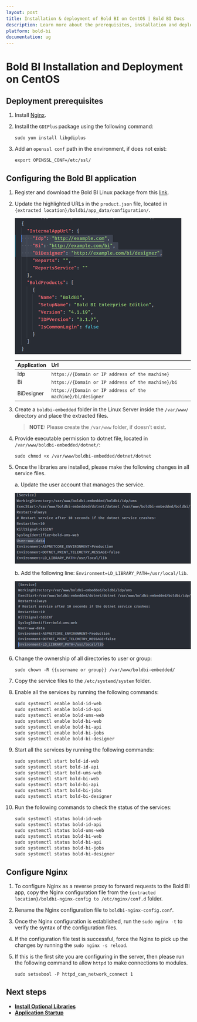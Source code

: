 ```yaml
---
layout: post
title: Installation & deployment of Bold BI on CentOS | Bold BI Docs
description: Learn more about the prerequisites, installation and deployment of the Embedded Bold BI v4.1 or older Linux package on CentOS Linux server with Nginx.
platform: bold-bi
documentation: ug
---
```


# Bold BI Installation and Deployment on CentOS

## Deployment prerequisites

1. Install [Nginx](https://www.digitalocean.com/community/tutorials/how-to-install-nginx-on-centos-8).

2. Install the `GDIPlus` package using the following command:

    ~~~shell
    sudo yum install libgdiplus 
    ~~~ 

3. Add an `openssl conf` path in the environment, if does not exist:

	~~~shell
    export OPENSSL_CONF=/etc/ssl/
	~~~

## Configuring the Bold BI application

1. Register and download the Bold BI Linux package from this [link](/deploying-bold-bi/overview/#registration-and-download).

2. Update the highlighted URLs in the `product.json` file, located in `{extracted location}/boldbi/app_data/configuration/`. 

    ![Product Json](/static/assets/installation-and-deployment/images/product-json.png)

   | Application       	| Url                                                         	|
   |-------------------	|-----------------------------------------------------------	|
   | Idp 	            | `https://{Domain or IP address of the machine}`               |
   | Bi  	            | `https://{Domain or IP address of the machine}/bi`            |
   | BiDesigner  	    | `https://{Domain or IP address of the machine}/bi/designer`  	|

3. Create a `boldbi-embedded` folder in the Linux Server inside the `/var/www/` directory and place the extracted files.

    > **NOTE:** Please create the `/var/www` folder, if doesn’t exist.
 
4. Provide executable permission to dotnet file, located in `/var/www/boldbi-embedded/dotnet/`:

    ~~~shell
    sudo chmod +x /var/www/boldbi-embedded/dotnet/dotnet  
    ~~~
 
5. Once the libraries are installed, please make the following changes in all service files. 
    
    a. Update the user account that manages the service.
    
    ![Update User Account](/static/assets/installation-and-deployment/images/update-user-account.png)

    b. Add the following line: `Environment=LD_LIBRARY_PATH=/usr/local/lib`. 

    ![Add Environment](/static/assets/installation-and-deployment/images/environment.png)

6. Change the ownership of all directories to user or group:

    ~~~shell
    sudo chown -R {{username or group}} /var/www/boldbi-embedded/   
    ~~~

7. Copy the service files to the `/etc/systemd/system` folder.

8. Enable all the services by running the following commands: 

    ~~~shell
    sudo systemctl enable bold-id-web
    sudo systemctl enable bold-id-api
    sudo systemctl enable bold-ums-web
    sudo systemctl enable bold-bi-web
    sudo systemctl enable bold-bi-api
    sudo systemctl enable bold-bi-jobs
    sudo systemctl enable bold-bi-designer
    ~~~

9. Start all the services by running the following commands: 

    ~~~shell
    sudo systemctl start bold-id-web
    sudo systemctl start bold-id-api
    sudo systemctl start bold-ums-web
    sudo systemctl start bold-bi-web
    sudo systemctl start bold-bi-api
    sudo systemctl start bold-bi-jobs
    sudo systemctl start bold-bi-designer
    ~~~

10.	Run the following commands to check the status of the services:

    ~~~shell
    sudo systemctl status bold-id-web
    sudo systemctl status bold-id-api
    sudo systemctl status bold-ums-web
    sudo systemctl status bold-bi-web
    sudo systemctl status bold-bi-api
    sudo systemctl status bold-bi-jobs
    sudo systemctl status bold-bi-designer
    ~~~

## Configure Nginx 
 
1.	 To configure Nginx as a reverse proxy to forward requests to the Bold BI app, copy the Nginx configuration file from the `{extracted location}/boldbi-nginx-config to /etc/nginx/conf.d` folder.

2.	Rename the Nginx configuration file to `boldbi-nginx-config.conf`.  

3.	Once the Nginx configuration is established, run the `sudo nginx -t` to verify the syntax of the configuration files.  

4.	If the configuration file test is successful, force the Nginx to pick up the changes by running the `sudo nginx -s reload`. 

5.	If this is the first site you are configuring in the server, then please run the following command to allow `httpd` to make connections to modules.

    ~~~shell
    sudo setsebool -P httpd_can_network_connect 1   
    ~~~

## Next steps

* [**Install Optional Libraries**](/deploying-bold-bi/deploying-in-linux/install-optional-libraries/v4.1-or-older/)
* [**Application Startup**](/application-startup/)